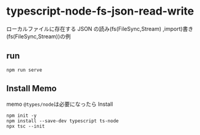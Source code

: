 # typescript-node-fs-json-read-write

ローカルファイルに存在する JSON の読み(fs(FileSync,Stream) ,import)書き(fs(FileSync,Stream))の例

## run

```
npm run serve
```

## Install Memo

memo `@types/node`は必要になったら Install

```
npm init -y
npm install --save-dev typescript ts-node
npx tsc --init
```
